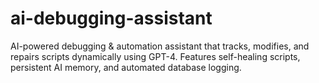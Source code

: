 # ai-debugging-assistant
AI-powered debugging &amp; automation assistant that tracks, modifies, and repairs scripts dynamically using GPT-4.   Features self-healing scripts, persistent AI memory, and automated database logging.

